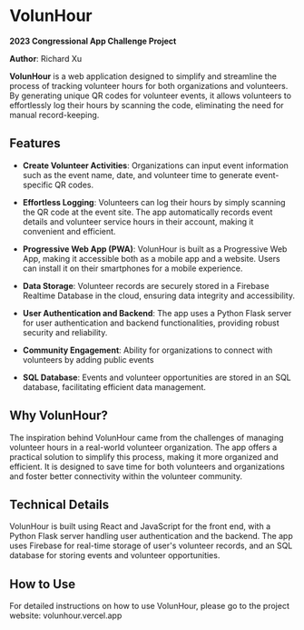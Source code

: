 # VolunHour

**2023 Congressional App Challenge Project**

**Author**: Richard Xu

**VolunHour** is a web application designed to simplify and streamline the process of tracking volunteer hours for both organizations and volunteers. By generating unique QR codes for volunteer events, it allows volunteers to effortlessly log their hours by scanning the code, eliminating the need for manual record-keeping.

## Features

- **Create Volunteer Activities**: Organizations can input event information such as the event name, date, and volunteer time to generate event-specific QR codes.

- **Effortless Logging**: Volunteers can log their hours by simply scanning the QR code at the event site. The app automatically records event details and volunteer service hours in their account, making it convenient and efficient.

- **Progressive Web App (PWA)**: VolunHour is built as a Progressive Web App, making it accessible both as a mobile app and a website. Users can install it on their smartphones for a mobile experience.

- **Data Storage**: Volunteer records are securely stored in a Firebase Realtime Database in the cloud, ensuring data integrity and accessibility.

- **User Authentication and Backend**: The app uses a Python Flask server for user authentication and backend functionalities, providing robust security and reliability.

- **Community Engagement**: Ability for organizations to connect with volunteers by adding public events

- **SQL Database**: Events and volunteer opportunities are stored in an SQL database, facilitating efficient data management.

## Why VolunHour?

The inspiration behind VolunHour came from the challenges of managing volunteer hours in a real-world volunteer organization. The app offers a practical solution to simplify this process, making it more organized and efficient. It is designed to save time for both volunteers and organizations and foster better connectivity within the volunteer community.

## Technical Details

VolunHour is built using React and JavaScript for the front end, with a Python Flask server handling user authentication and the backend. The app uses Firebase for real-time storage of user's volunteer records, and an SQL database for storing events and volunteer opportunities.

## How to Use

For detailed instructions on how to use VolunHour, please go to the project website: volunhour.vercel.app
